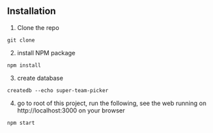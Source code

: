 ## Installation

1. Clone the repo 
```
git clone 
```

2. install NPM package
```
npm install
```

3. create database 
```
createdb --echo super-team-picker
```

4. go to root of this project, run the following, see the web running on http://localhost:3000 on your browser
```
npm start
```
